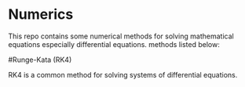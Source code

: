 # Numerics

This repo contains some numerical methods for solving mathematical equations especially
differential equations. methods listed below:


#Runge-Kata (RK4)

RK4 is a common method for solving systems of differential equations.
